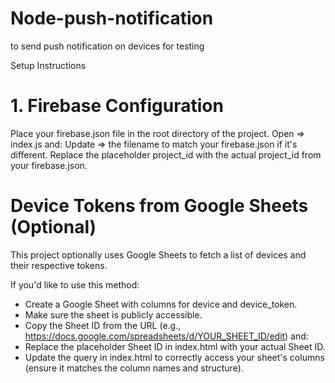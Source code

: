 # Node-push-notification
to send push notification on devices for testing

Setup Instructions
# 1. Firebase Configuration
Place your firebase.json file in the root directory of the project.
Open => index.js and:
Update => the filename to match your firebase.json if it's different.
Replace the placeholder project_id with the actual project_id from your firebase.json.

#  Device Tokens from Google Sheets (Optional)
This project optionally uses Google Sheets to fetch a list of devices and their respective tokens.

If you'd like to use this method:

* Create a Google Sheet with columns for device and device_token.
* Make sure the sheet is publicly accessible.
* Copy the Sheet ID from the URL (e.g., https://docs.google.com/spreadsheets/d/YOUR_SHEET_ID/edit) and:
* Replace the placeholder Sheet ID in index.html with your actual Sheet ID.
* Update the query in index.html to correctly access your sheet's columns (ensure it matches the column names and structure).
